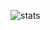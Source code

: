 ![stats](https://github-readme-stats.vercel.app/api?username=lalten&count_private=true&show_icons=true&theme=ambient_gradient)
